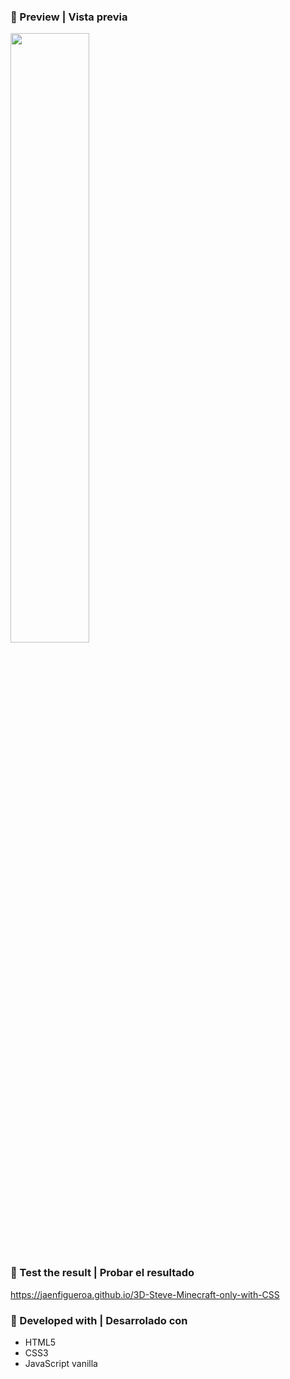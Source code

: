 ### 📌 Preview | Vista previa

<div >
  <!-- <img src="./preview2.gif" align="center" style="width: 70%" /> -->
  <img src="./preview3.gif" align="center" style="width: 50%" />
</div>

### 📌 Test the result | Probar el resultado

https://jaenfigueroa.github.io/3D-Steve-Minecraft-only-with-CSS

### 📌 Developed with | Desarrolado con

- HTML5
- CSS3
- JavaScript vanilla

